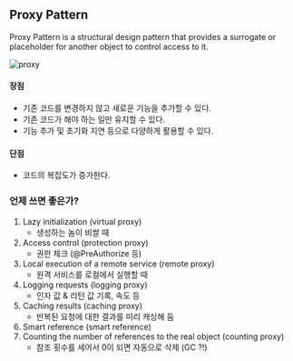 ## Proxy Pattern

Proxy Pattern is a structural design pattern that provides a surrogate or placeholder for another object to control
access to it.

![proxy](https://user-images.githubusercontent.com/76534087/188265258-38c8c920-e0cb-46eb-b642-6e7a75054836.jpg)

#### 장점

- 기존 코드를 변경하지 않고 새로운 기능을 추가할 수 있다.
- 기존 코드가 해야 하는 일만 유지할 수 있다.
- 기능 추가 및 초기화 지연 등으로 다양하게 활용할 수 있다.

#### 단점

- 코드의 복잡도가 증가한다.

### 언제 쓰면 좋은가?

1. Lazy initialization (virtual proxy)
    - 생성하는 놈이 비쌀 때
2. Access control (protection proxy)
    - 권한 체크 (@PreAuthorize 등)
3. Local execution of a remote service (remote proxy)
    - 원격 서비스를 로컬에서 실행할 때
4. Logging requests (logging proxy)
    - 인자 값 & 리턴 값 기록, 속도 등
5. Caching results (caching proxy)
    - 반복된 요청에 대한 결과를 미리 캐싱해 둠
6. Smart reference (smart reference)
7. Counting the number of references to the real object (counting proxy)
    - 참조 횟수를 세어서 0이 되면 자동으로 삭제 (GC ?!)